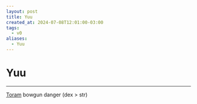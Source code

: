 ```yaml
---
layout: post
title: Yuu
created_at: 2024-07-08T12:01:00-03:00
tags:
  - v0
aliases:
  - Yuu
---
```

# Yuu
---
[Toram](_draft/2024/07/2024-07-06-Toram.md)
bowgun danger (dex > str)